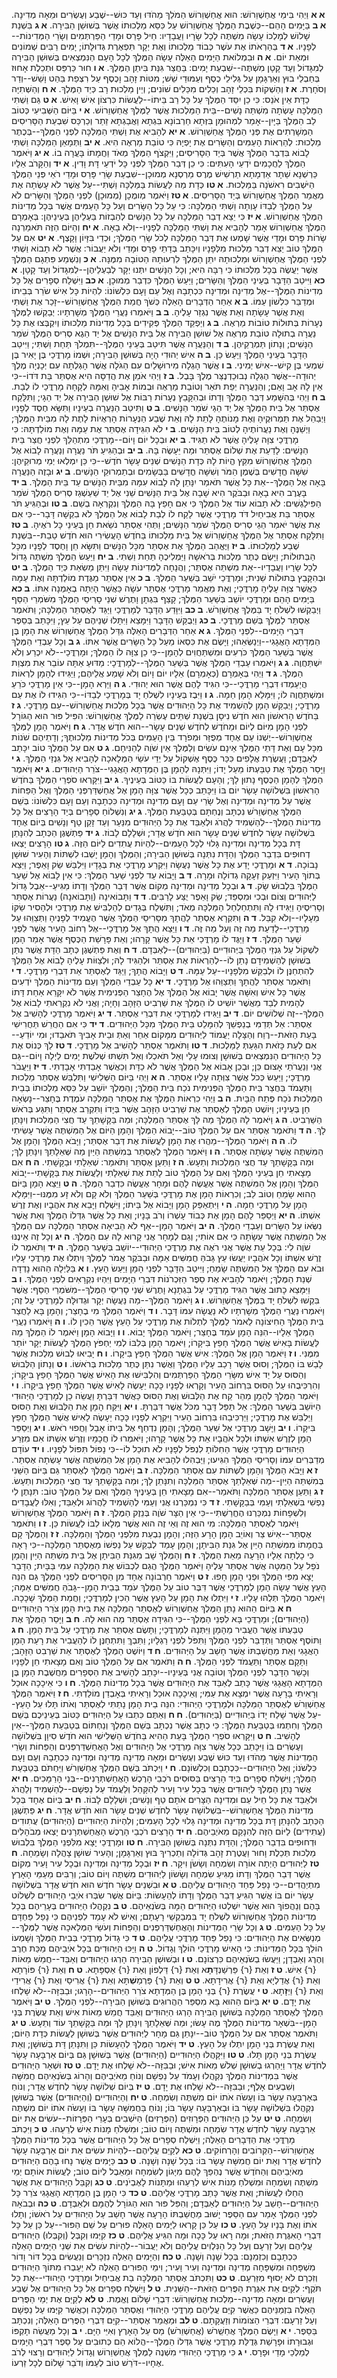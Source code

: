 **א א**  וַיְהִי בִּימֵי אֲחַשְׁוֵרוֹשׁ:  הוּא אֲחַשְׁוֵרוֹשׁ הַמֹּלֵךְ מֵהֹדּוּ וְעַד כּוּשׁ--שֶׁבַע וְעֶשְׂרִים וּמֵאָה מְדִינָה.
**א ב**  בַּיָּמִים הָהֵם--כְּשֶׁבֶת הַמֶּלֶךְ אֲחַשְׁוֵרוֹשׁ עַל כִּסֵּא מַלְכוּתוֹ אֲשֶׁר בְּשׁוּשַׁן הַבִּירָה.
**א ג**  בִּשְׁנַת שָׁלוֹשׁ לְמָלְכוֹ עָשָׂה מִשְׁתֶּה לְכָל שָׂרָיו וַעֲבָדָיו:  חֵיל פָּרַס וּמָדַי הַפַּרְתְּמִים וְשָׂרֵי הַמְּדִינוֹת--לְפָנָיו.
**א ד**  בְּהַרְאֹתוֹ אֶת עֹשֶׁר כְּבוֹד מַלְכוּתוֹ וְאֶת יְקָר תִּפְאֶרֶת גְּדוּלָּתוֹ; יָמִים רַבִּים שְׁמוֹנִים וּמְאַת יוֹם.
**א ה**  וּבִמְלוֹאת הַיָּמִים הָאֵלֶּה עָשָׂה הַמֶּלֶךְ לְכָל הָעָם הַנִּמְצְאִים בְּשׁוּשַׁן הַבִּירָה לְמִגָּדוֹל וְעַד קָטָן מִשְׁתֶּה--שִׁבְעַת יָמִים:  בַּחֲצַר גִּנַּת בִּיתַן הַמֶּלֶךְ.
**א ו**  חוּר כַּרְפַּס וּתְכֵלֶת אָחוּז בְּחַבְלֵי בוּץ וְאַרְגָּמָן עַל גְּלִילֵי כֶסֶף וְעַמּוּדֵי שֵׁשׁ; מִטּוֹת זָהָב וָכֶסֶף עַל רִצְפַת בַּהַט וָשֵׁשׁ--וְדַר וְסֹחָרֶת.
**א ז**  וְהַשְׁקוֹת בִּכְלֵי זָהָב וְכֵלִים מִכֵּלִים שׁוֹנִים; וְיֵין מַלְכוּת רָב כְּיַד הַמֶּלֶךְ.
**א ח**  וְהַשְּׁתִיָּה כַדָּת אֵין אֹנֵס:  כִּי כֵן יִסַּד הַמֶּלֶךְ עַל כָּל רַב בֵּיתוֹ--לַעֲשׂוֹת כִּרְצוֹן אִישׁ וָאִישׁ.
**א ט**  גַּם וַשְׁתִּי הַמַּלְכָּה עָשְׂתָה מִשְׁתֵּה נָשִׁים--בֵּית הַמַּלְכוּת אֲשֶׁר לַמֶּלֶךְ אֲחַשְׁוֵרוֹשׁ.
**א י**  בַּיּוֹם הַשְּׁבִיעִי כְּטוֹב לֵב הַמֶּלֶךְ בַּיָּיִן--אָמַר לִמְהוּמָן בִּזְּתָא חַרְבוֹנָא בִּגְתָא וַאֲבַגְתָא זֵתַר וְכַרְכַּס שִׁבְעַת הַסָּרִיסִים הַמְשָׁרְתִים אֶת פְּנֵי הַמֶּלֶךְ אֲחַשְׁוֵרוֹשׁ.
**א יא**  לְהָבִיא אֶת וַשְׁתִּי הַמַּלְכָּה לִפְנֵי הַמֶּלֶךְ--בְּכֶתֶר מַלְכוּת:  לְהַרְאוֹת הָעַמִּים וְהַשָּׂרִים אֶת יָפְיָהּ כִּי טוֹבַת מַרְאֶה הִיא.
**א יב**  וַתְּמָאֵן הַמַּלְכָּה וַשְׁתִּי לָבוֹא בִּדְבַר הַמֶּלֶךְ אֲשֶׁר בְּיַד הַסָּרִיסִים; וַיִּקְצֹף הַמֶּלֶךְ מְאֹד וַחֲמָתוֹ בָּעֲרָה בוֹ.
**א יג**  וַיֹּאמֶר הַמֶּלֶךְ לַחֲכָמִים יֹדְעֵי הָעִתִּים:  כִּי כֵן דְּבַר הַמֶּלֶךְ לִפְנֵי כָּל יֹדְעֵי דָּת וָדִין.
**א יד**  וְהַקָּרֹב אֵלָיו כַּרְשְׁנָא שֵׁתָר אַדְמָתָא תַרְשִׁישׁ מֶרֶס מַרְסְנָא מְמוּכָן--שִׁבְעַת שָׂרֵי פָּרַס וּמָדַי רֹאֵי פְּנֵי הַמֶּלֶךְ הַיֹּשְׁבִים רִאשֹׁנָה בַּמַּלְכוּת.
**א טו**  כְּדָת מַה לַּעֲשׂוֹת בַּמַּלְכָּה וַשְׁתִּי--עַל אֲשֶׁר לֹא עָשְׂתָה אֶת מַאֲמַר הַמֶּלֶךְ אֲחַשְׁוֵרוֹשׁ בְּיַד הַסָּרִיסִים.
**א טז**  וַיֹּאמֶר מְומֻכָן (מְמוּכָן) לִפְנֵי הַמֶּלֶךְ וְהַשָּׂרִים לֹא עַל הַמֶּלֶךְ לְבַדּוֹ עָוְתָה וַשְׁתִּי הַמַּלְכָּה:  כִּי עַל כָּל הַשָּׂרִים וְעַל כָּל הָעַמִּים אֲשֶׁר בְּכָל מְדִינוֹת הַמֶּלֶךְ אֲחַשְׁוֵרוֹשׁ.
**א יז**  כִּי יֵצֵא דְבַר הַמַּלְכָּה עַל כָּל הַנָּשִׁים לְהַבְזוֹת בַּעְלֵיהֶן בְּעֵינֵיהֶן:  בְּאָמְרָם הַמֶּלֶךְ אֲחַשְׁוֵרוֹשׁ אָמַר לְהָבִיא אֶת וַשְׁתִּי הַמַּלְכָּה לְפָנָיו--וְלֹא בָאָה.
**א יח**  וְהַיּוֹם הַזֶּה תֹּאמַרְנָה שָׂרוֹת פָּרַס וּמָדַי אֲשֶׁר שָׁמְעוּ אֶת דְּבַר הַמַּלְכָּה לְכֹל שָׂרֵי הַמֶּלֶךְ; וּכְדַי בִּזָּיוֹן וָקָצֶף.
**א יט**  אִם עַל הַמֶּלֶךְ טוֹב יֵצֵא דְבַר מַלְכוּת מִלְּפָנָיו וְיִכָּתֵב בְּדָתֵי פָרַס וּמָדַי וְלֹא יַעֲבוֹר:  אֲשֶׁר לֹא תָבוֹא וַשְׁתִּי לִפְנֵי הַמֶּלֶךְ אֲחַשְׁוֵרוֹשׁ וּמַלְכוּתָהּ יִתֵּן הַמֶּלֶךְ לִרְעוּתָהּ הַטּוֹבָה מִמֶּנָּה.
**א כ**  וְנִשְׁמַע פִּתְגָם הַמֶּלֶךְ אֲשֶׁר יַעֲשֶׂה בְּכָל מַלְכוּתוֹ כִּי רַבָּה הִיא; וְכָל הַנָּשִׁים יִתְּנוּ יְקָר לְבַעְלֵיהֶן--לְמִגָּדוֹל וְעַד קָטָן.
**א כא**  וַיִּיטַב הַדָּבָר בְּעֵינֵי הַמֶּלֶךְ וְהַשָּׂרִים; וַיַּעַשׂ הַמֶּלֶךְ כִּדְבַר מְמוּכָן.
**א כב**  וַיִּשְׁלַח סְפָרִים אֶל כָּל מְדִינוֹת הַמֶּלֶךְ--אֶל מְדִינָה וּמְדִינָה כִּכְתָבָהּ וְאֶל עַם וָעָם כִּלְשׁוֹנוֹ:  לִהְיוֹת כָּל אִישׁ שֹׂרֵר בְּבֵיתוֹ וּמְדַבֵּר כִּלְשׁוֹן עַמּוֹ.
**ב א**  אַחַר הַדְּבָרִים הָאֵלֶּה כְּשֹׁךְ חֲמַת הַמֶּלֶךְ אֲחַשְׁוֵרוֹשׁ--זָכַר אֶת וַשְׁתִּי וְאֵת אֲשֶׁר עָשָׂתָה וְאֵת אֲשֶׁר נִגְזַר עָלֶיהָ.
**ב ב**  וַיֹּאמְרוּ נַעֲרֵי הַמֶּלֶךְ מְשָׁרְתָיו:  יְבַקְשׁוּ לַמֶּלֶךְ נְעָרוֹת בְּתוּלוֹת טוֹבוֹת מַרְאֶה.
**ב ג**  וְיַפְקֵד הַמֶּלֶךְ פְּקִידִים בְּכָל מְדִינוֹת מַלְכוּתוֹ וְיִקְבְּצוּ אֶת כָּל נַעֲרָה בְתוּלָה טוֹבַת מַרְאֶה אֶל שׁוּשַׁן הַבִּירָה אֶל בֵּית הַנָּשִׁים אֶל יַד הֵגֶא סְרִיס הַמֶּלֶךְ שֹׁמֵר הַנָּשִׁים; וְנָתוֹן תַּמְרֻקֵיהֶן.
**ב ד**  וְהַנַּעֲרָה אֲשֶׁר תִּיטַב בְּעֵינֵי הַמֶּלֶךְ--תִּמְלֹךְ תַּחַת וַשְׁתִּי; וַיִּיטַב הַדָּבָר בְּעֵינֵי הַמֶּלֶךְ וַיַּעַשׂ כֵּן.
**ב ה**  אִישׁ יְהוּדִי הָיָה בְּשׁוּשַׁן הַבִּירָה; וּשְׁמוֹ מָרְדֳּכַי בֶּן יָאִיר בֶּן שִׁמְעִי בֶּן קִישׁ--אִישׁ יְמִינִי.
**ב ו**  אֲשֶׁר הָגְלָה מִירוּשָׁלַיִם עִם הַגֹּלָה אֲשֶׁר הָגְלְתָה עִם יְכָנְיָה מֶלֶךְ יְהוּדָה--אֲשֶׁר הֶגְלָה נְבוּכַדְנֶצַּר מֶלֶךְ בָּבֶל.
**ב ז**  וַיְהִי אֹמֵן אֶת הֲדַסָּה הִיא אֶסְתֵּר בַּת דֹּדוֹ--כִּי אֵין לָהּ אָב וָאֵם; וְהַנַּעֲרָה יְפַת תֹּאַר וְטוֹבַת מַרְאֶה וּבְמוֹת אָבִיהָ וְאִמָּהּ לְקָחָהּ מָרְדֳּכַי לוֹ לְבַת.
**ב ח**  וַיְהִי בְּהִשָּׁמַע דְּבַר הַמֶּלֶךְ וְדָתוֹ וּבְהִקָּבֵץ נְעָרוֹת רַבּוֹת אֶל שׁוּשַׁן הַבִּירָה אֶל יַד הֵגָי; וַתִּלָּקַח אֶסְתֵּר אֶל בֵּית הַמֶּלֶךְ אֶל יַד הֵגַי שֹׁמֵר הַנָּשִׁים.
**ב ט**  וַתִּיטַב הַנַּעֲרָה בְעֵינָיו וַתִּשָּׂא חֶסֶד לְפָנָיו וַיְבַהֵל אֶת תַּמְרוּקֶיהָ וְאֶת מָנוֹתֶהָ לָתֵת לָהּ וְאֵת שֶׁבַע הַנְּעָרוֹת הָרְאֻיוֹת לָתֶת לָהּ מִבֵּית הַמֶּלֶךְ; וַיְשַׁנֶּהָ וְאֶת נַעֲרוֹתֶיהָ לְטוֹב בֵּית הַנָּשִׁים.
**ב י**  לֹא הִגִּידָה אֶסְתֵּר אֶת עַמָּהּ וְאֶת מוֹלַדְתָּהּ:  כִּי מָרְדֳּכַי צִוָּה עָלֶיהָ אֲשֶׁר לֹא תַגִּיד.
**ב יא**  וּבְכָל יוֹם וָיוֹם--מָרְדֳּכַי מִתְהַלֵּךְ לִפְנֵי חֲצַר בֵּית הַנָּשִׁים:  לָדַעַת אֶת שְׁלוֹם אֶסְתֵּר וּמַה יֵּעָשֶׂה בָּהּ.
**ב יב**  וּבְהַגִּיעַ תֹּר נַעֲרָה וְנַעֲרָה לָבוֹא אֶל הַמֶּלֶךְ אֲחַשְׁוֵרוֹשׁ מִקֵּץ הֱיוֹת לָהּ כְּדָת הַנָּשִׁים שְׁנֵים עָשָׂר חֹדֶשׁ--כִּי כֵּן יִמְלְאוּ יְמֵי מְרוּקֵיהֶן:  שִׁשָּׁה חֳדָשִׁים בְּשֶׁמֶן הַמֹּר וְשִׁשָּׁה חֳדָשִׁים בַּבְּשָׂמִים וּבְתַמְרוּקֵי הַנָּשִׁים.
**ב יג**  וּבָזֶה הַנַּעֲרָה בָּאָה אֶל הַמֶּלֶךְ--אֵת כָּל אֲשֶׁר תֹּאמַר יִנָּתֵן לָהּ לָבוֹא עִמָּהּ מִבֵּית הַנָּשִׁים עַד בֵּית הַמֶּלֶךְ.
**ב יד**  בָּעֶרֶב הִיא בָאָה וּבַבֹּקֶר הִיא שָׁבָה אֶל בֵּית הַנָּשִׁים שֵׁנִי אֶל יַד שַׁעַשְׁגַז סְרִיס הַמֶּלֶךְ שֹׁמֵר הַפִּילַגְשִׁים:  לֹא תָבוֹא עוֹד אֶל הַמֶּלֶךְ כִּי אִם חָפֵץ בָּהּ הַמֶּלֶךְ וְנִקְרְאָה בְשֵׁם.
**ב טו**  וּבְהַגִּיעַ תֹּר אֶסְתֵּר בַּת אֲבִיחַיִל דֹּד מָרְדֳּכַי אֲשֶׁר לָקַח לוֹ לְבַת לָבוֹא אֶל הַמֶּלֶךְ לֹא בִקְשָׁה דָּבָר--כִּי אִם אֶת אֲשֶׁר יֹאמַר הֵגַי סְרִיס הַמֶּלֶךְ שֹׁמֵר הַנָּשִׁים; וַתְּהִי אֶסְתֵּר נֹשֵׂאת חֵן בְּעֵינֵי כָּל רֹאֶיהָ.
**ב טז**  וַתִּלָּקַח אֶסְתֵּר אֶל הַמֶּלֶךְ אֲחַשְׁוֵרוֹשׁ אֶל בֵּית מַלְכוּתוֹ בַּחֹדֶשׁ הָעֲשִׂירִי הוּא חֹדֶשׁ טֵבֵת--בִּשְׁנַת שֶׁבַע לְמַלְכוּתוֹ.
**ב יז**  וַיֶּאֱהַב הַמֶּלֶךְ אֶת אֶסְתֵּר מִכָּל הַנָּשִׁים וַתִּשָּׂא חֵן וָחֶסֶד לְפָנָיו מִכָּל הַבְּתוּלוֹת; וַיָּשֶׂם כֶּתֶר מַלְכוּת בְּרֹאשָׁהּ וַיַּמְלִיכֶהָ תַּחַת וַשְׁתִּי.
**ב יח**  וַיַּעַשׂ הַמֶּלֶךְ מִשְׁתֶּה גָדוֹל לְכָל שָׂרָיו וַעֲבָדָיו--אֵת מִשְׁתֵּה אֶסְתֵּר; וַהֲנָחָה לַמְּדִינוֹת עָשָׂה וַיִּתֵּן מַשְׂאֵת כְּיַד הַמֶּלֶךְ.
**ב יט**  וּבְהִקָּבֵץ בְּתוּלוֹת שֵׁנִית; וּמָרְדֳּכַי יֹשֵׁב בְּשַׁעַר הַמֶּלֶךְ.
**ב כ**  אֵין אֶסְתֵּר מַגֶּדֶת מוֹלַדְתָּהּ וְאֶת עַמָּהּ כַּאֲשֶׁר צִוָּה עָלֶיהָ מָרְדֳּכָי; וְאֶת מַאֲמַר מָרְדֳּכַי אֶסְתֵּר עֹשָׂה כַּאֲשֶׁר הָיְתָה בְאָמְנָה אִתּוֹ.
**ב כא**  בַּיָּמִים הָהֵם וּמָרְדֳּכַי יוֹשֵׁב בְּשַׁעַר הַמֶּלֶךְ; קָצַף בִּגְתָן וָתֶרֶשׁ שְׁנֵי סָרִיסֵי הַמֶּלֶךְ מִשֹּׁמְרֵי הַסַּף וַיְבַקְשׁוּ לִשְׁלֹחַ יָד בַּמֶּלֶךְ אֲחַשְׁוֵרֹשׁ.
**ב כב**  וַיִּוָּדַע הַדָּבָר לְמָרְדֳּכַי וַיַּגֵּד לְאֶסְתֵּר הַמַּלְכָּה; וַתֹּאמֶר אֶסְתֵּר לַמֶּלֶךְ בְּשֵׁם מָרְדֳּכָי.
**ב כג**  וַיְבֻקַּשׁ הַדָּבָר וַיִּמָּצֵא וַיִּתָּלוּ שְׁנֵיהֶם עַל עֵץ; וַיִּכָּתֵב בְּסֵפֶר דִּבְרֵי הַיָּמִים--לִפְנֵי הַמֶּלֶךְ.
**ג א**  אַחַר הַדְּבָרִים הָאֵלֶּה גִּדַּל הַמֶּלֶךְ אֲחַשְׁוֵרוֹשׁ אֶת הָמָן בֶּן הַמְּדָתָא הָאֲגָגִי--וַיְנַשְּׂאֵהוּ; וַיָּשֶׂם אֶת כִּסְאוֹ מֵעַל כָּל הַשָּׂרִים אֲשֶׁר אִתּוֹ.
**ג ב**  וְכָל עַבְדֵי הַמֶּלֶךְ אֲשֶׁר בְּשַׁעַר הַמֶּלֶךְ כֹּרְעִים וּמִשְׁתַּחֲוִים לְהָמָן--כִּי כֵן צִוָּה לוֹ הַמֶּלֶךְ; וּמָרְדֳּכַי--לֹא יִכְרַע וְלֹא יִשְׁתַּחֲוֶה.
**ג ג**  וַיֹּאמְרוּ עַבְדֵי הַמֶּלֶךְ אֲשֶׁר בְּשַׁעַר הַמֶּלֶךְ--לְמָרְדֳּכָי:  מַדּוּעַ אַתָּה עוֹבֵר אֵת מִצְוַת הַמֶּלֶךְ.
**ג ד**  וַיְהִי בְּאָמְרָם (כְּאָמְרָם) אֵלָיו יוֹם וָיוֹם וְלֹא שָׁמַע אֲלֵיהֶם; וַיַּגִּידוּ לְהָמָן לִרְאוֹת הֲיַעַמְדוּ דִּבְרֵי מָרְדֳּכַי--כִּי הִגִּיד לָהֶם אֲשֶׁר הוּא יְהוּדִי.
**ג ה**  וַיַּרְא הָמָן--כִּי אֵין מָרְדֳּכַי כֹּרֵעַ וּמִשְׁתַּחֲוֶה לוֹ; וַיִּמָּלֵא הָמָן חֵמָה.
**ג ו**  וַיִּבֶז בְּעֵינָיו לִשְׁלֹחַ יָד בְּמָרְדֳּכַי לְבַדּוֹ--כִּי הִגִּידוּ לוֹ אֶת עַם מָרְדֳּכָי; וַיְבַקֵּשׁ הָמָן לְהַשְׁמִיד אֶת כָּל הַיְּהוּדִים אֲשֶׁר בְּכָל מַלְכוּת אֲחַשְׁוֵרוֹשׁ--עַם מָרְדֳּכָי.
**ג ז**  בַּחֹדֶשׁ הָרִאשׁוֹן הוּא חֹדֶשׁ נִיסָן בִּשְׁנַת שְׁתֵּים עֶשְׂרֵה לַמֶּלֶךְ אֲחַשְׁוֵרוֹשׁ:  הִפִּיל פּוּר הוּא הַגּוֹרָל לִפְנֵי הָמָן מִיּוֹם לְיוֹם וּמֵחֹדֶשׁ לְחֹדֶשׁ שְׁנֵים עָשָׂר--הוּא חֹדֶשׁ אֲדָר.
**ג ח**  וַיֹּאמֶר הָמָן לַמֶּלֶךְ אֲחַשְׁוֵרוֹשׁ--יֶשְׁנוֹ עַם אֶחָד מְפֻזָּר וּמְפֹרָד בֵּין הָעַמִּים בְּכֹל מְדִינוֹת מַלְכוּתֶךָ; וְדָתֵיהֶם שֹׁנוֹת מִכָּל עָם וְאֶת דָּתֵי הַמֶּלֶךְ אֵינָם עֹשִׂים וְלַמֶּלֶךְ אֵין שֹׁוֶה לְהַנִּיחָם.
**ג ט**  אִם עַל הַמֶּלֶךְ טוֹב יִכָּתֵב לְאַבְּדָם; וַעֲשֶׂרֶת אֲלָפִים כִּכַּר כֶּסֶף אֶשְׁקוֹל עַל יְדֵי עֹשֵׂי הַמְּלָאכָה לְהָבִיא אֶל גִּנְזֵי הַמֶּלֶךְ.
**ג י**  וַיָּסַר הַמֶּלֶךְ אֶת טַבַּעְתּוֹ מֵעַל יָדוֹ; וַיִּתְּנָהּ לְהָמָן בֶּן הַמְּדָתָא הָאֲגָגִי--צֹרֵר הַיְּהוּדִים.
**ג יא**  וַיֹּאמֶר הַמֶּלֶךְ לְהָמָן הַכֶּסֶף נָתוּן לָךְ; וְהָעָם לַעֲשׂוֹת בּוֹ כַּטּוֹב בְּעֵינֶיךָ.
**ג יב**  וַיִּקָּרְאוּ סֹפְרֵי הַמֶּלֶךְ בַּחֹדֶשׁ הָרִאשׁוֹן בִּשְׁלוֹשָׁה עָשָׂר יוֹם בּוֹ וַיִּכָּתֵב כְּכָל אֲשֶׁר צִוָּה הָמָן אֶל אֲחַשְׁדַּרְפְּנֵי הַמֶּלֶךְ וְאֶל הַפַּחוֹת אֲשֶׁר עַל מְדִינָה וּמְדִינָה וְאֶל שָׂרֵי עַם וָעָם מְדִינָה וּמְדִינָה כִּכְתָבָהּ וְעַם וָעָם כִּלְשׁוֹנוֹ:  בְּשֵׁם הַמֶּלֶךְ אֲחַשְׁוֵרֹשׁ נִכְתָּב וְנֶחְתָּם בְּטַבַּעַת הַמֶּלֶךְ.
**ג יג**  וְנִשְׁלוֹחַ סְפָרִים בְּיַד הָרָצִים אֶל כָּל מְדִינוֹת הַמֶּלֶךְ--לְהַשְׁמִיד לַהֲרֹג וּלְאַבֵּד אֶת כָּל הַיְּהוּדִים מִנַּעַר וְעַד זָקֵן טַף וְנָשִׁים בְּיוֹם אֶחָד בִּשְׁלוֹשָׁה עָשָׂר לְחֹדֶשׁ שְׁנֵים עָשָׂר הוּא חֹדֶשׁ אֲדָר; וּשְׁלָלָם לָבוֹז.
**ג יד**  פַּתְשֶׁגֶן הַכְּתָב לְהִנָּתֵן דָּת בְּכָל מְדִינָה וּמְדִינָה גָּלוּי לְכָל הָעַמִּים--לִהְיוֹת עֲתִדִים לַיּוֹם הַזֶּה.
**ג טו**  הָרָצִים יָצְאוּ דְחוּפִים בִּדְבַר הַמֶּלֶךְ וְהַדָּת נִתְּנָה בְּשׁוּשַׁן הַבִּירָה; וְהַמֶּלֶךְ וְהָמָן יָשְׁבוּ לִשְׁתּוֹת וְהָעִיר שׁוּשָׁן נָבוֹכָה.
**ד א**  וּמָרְדֳּכַי יָדַע אֶת כָּל אֲשֶׁר נַעֲשָׂה וַיִּקְרַע מָרְדֳּכַי אֶת בְּגָדָיו וַיִּלְבַּשׁ שַׂק וָאֵפֶר; וַיֵּצֵא בְּתוֹךְ הָעִיר וַיִּזְעַק זְעָקָה גְדוֹלָה וּמָרָה.
**ד ב**  וַיָּבוֹא עַד לִפְנֵי שַׁעַר הַמֶּלֶךְ:  כִּי אֵין לָבוֹא אֶל שַׁעַר הַמֶּלֶךְ בִּלְבוּשׁ שָׂק.
**ד ג**  וּבְכָל מְדִינָה וּמְדִינָה מְקוֹם אֲשֶׁר דְּבַר הַמֶּלֶךְ וְדָתוֹ מַגִּיעַ--אֵבֶל גָּדוֹל לַיְּהוּדִים וְצוֹם וּבְכִי וּמִסְפֵּד; שַׂק וָאֵפֶר יֻצַּע לָרַבִּים.
**ד ד**  וַתָּבוֹאינָה (וַתָּבוֹאנָה) נַעֲרוֹת אֶסְתֵּר וְסָרִיסֶיהָ וַיַּגִּידוּ לָהּ וַתִּתְחַלְחַל הַמַּלְכָּה מְאֹד; וַתִּשְׁלַח בְּגָדִים לְהַלְבִּישׁ אֶת מָרְדֳּכַי וּלְהָסִיר שַׂקּוֹ מֵעָלָיו--וְלֹא קִבֵּל.
**ד ה**  וַתִּקְרָא אֶסְתֵּר לַהֲתָךְ מִסָּרִיסֵי הַמֶּלֶךְ אֲשֶׁר הֶעֱמִיד לְפָנֶיהָ וַתְּצַוֵּהוּ עַל מָרְדֳּכָי--לָדַעַת מַה זֶּה וְעַל מַה זֶּה.
**ד ו**  וַיֵּצֵא הֲתָךְ אֶל מָרְדֳּכָי--אֶל רְחוֹב הָעִיר אֲשֶׁר לִפְנֵי שַׁעַר הַמֶּלֶךְ.
**ד ז**  וַיַּגֶּד לוֹ מָרְדֳּכַי אֵת כָּל אֲשֶׁר קָרָהוּ; וְאֵת פָּרָשַׁת הַכֶּסֶף אֲשֶׁר אָמַר הָמָן לִשְׁקוֹל עַל גִּנְזֵי הַמֶּלֶךְ בַּיְּהוּדִיים (בַּיְּהוּדִים)--לְאַבְּדָם.
**ד ח**  וְאֶת פַּתְשֶׁגֶן כְּתָב הַדָּת אֲשֶׁר נִתַּן בְּשׁוּשָׁן לְהַשְׁמִידָם נָתַן לוֹ--לְהַרְאוֹת אֶת אֶסְתֵּר וּלְהַגִּיד לָהּ; וּלְצַוּוֹת עָלֶיהָ לָבוֹא אֶל הַמֶּלֶךְ לְהִתְחַנֶּן לוֹ וּלְבַקֵּשׁ מִלְּפָנָיו--עַל עַמָּהּ.
**ד ט**  וַיָּבוֹא הֲתָךְ; וַיַּגֵּד לְאֶסְתֵּר אֵת דִּבְרֵי מָרְדֳּכָי.
**ד י**  וַתֹּאמֶר אֶסְתֵּר לַהֲתָךְ וַתְּצַוֵּהוּ אֶל מָרְדֳּכָי.
**ד יא**  כָּל עַבְדֵי הַמֶּלֶךְ וְעַם מְדִינוֹת הַמֶּלֶךְ יֹדְעִים אֲשֶׁר כָּל אִישׁ וְאִשָּׁה אֲשֶׁר יָבוֹא אֶל הַמֶּלֶךְ אֶל הֶחָצֵר הַפְּנִימִית אֲשֶׁר לֹא יִקָּרֵא אַחַת דָּתוֹ לְהָמִית לְבַד מֵאֲשֶׁר יוֹשִׁיט לוֹ הַמֶּלֶךְ אֶת שַׁרְבִיט הַזָּהָב וְחָיָה; וַאֲנִי לֹא נִקְרֵאתִי לָבוֹא אֶל הַמֶּלֶךְ--זֶה שְׁלוֹשִׁים יוֹם.
**ד יב**  וַיַּגִּידוּ לְמָרְדֳּכָי אֵת דִּבְרֵי אֶסְתֵּר.
**ד יג**  וַיֹּאמֶר מָרְדֳּכַי לְהָשִׁיב אֶל אֶסְתֵּר:  אַל תְּדַמִּי בְנַפְשֵׁךְ לְהִמָּלֵט בֵּית הַמֶּלֶךְ מִכָּל הַיְּהוּדִים.
**ד יד**  כִּי אִם הַחֲרֵשׁ תַּחֲרִישִׁי בָּעֵת הַזֹּאת--רֶוַח וְהַצָּלָה יַעֲמוֹד לַיְּהוּדִים מִמָּקוֹם אַחֵר וְאַתְּ וּבֵית אָבִיךְ תֹּאבֵדוּ; וּמִי יוֹדֵעַ--אִם לְעֵת כָּזֹאת הִגַּעַתְּ לַמַּלְכוּת.
**ד טו**  וַתֹּאמֶר אֶסְתֵּר לְהָשִׁיב אֶל מָרְדֳּכָי.
**ד טז**  לֵךְ כְּנוֹס אֶת כָּל הַיְּהוּדִים הַנִּמְצְאִים בְּשׁוּשָׁן וְצוּמוּ עָלַי וְאַל תֹּאכְלוּ וְאַל תִּשְׁתּוּ שְׁלֹשֶׁת יָמִים לַיְלָה וָיוֹם--גַּם אֲנִי וְנַעֲרֹתַי אָצוּם כֵּן; וּבְכֵן אָבוֹא אֶל הַמֶּלֶךְ אֲשֶׁר לֹא כַדָּת וְכַאֲשֶׁר אָבַדְתִּי אָבָדְתִּי.
**ד יז**  וַיַּעֲבֹר מָרְדֳּכָי; וַיַּעַשׂ כְּכֹל אֲשֶׁר צִוְּתָה עָלָיו אֶסְתֵּר.
**ה א**  וַיְהִי בַּיּוֹם הַשְּׁלִישִׁי וַתִּלְבַּשׁ אֶסְתֵּר מַלְכוּת וַתַּעֲמֹד בַּחֲצַר בֵּית הַמֶּלֶךְ הַפְּנִימִית נֹכַח בֵּית הַמֶּלֶךְ; וְהַמֶּלֶךְ יוֹשֵׁב עַל כִּסֵּא מַלְכוּתוֹ בְּבֵית הַמַּלְכוּת נֹכַח פֶּתַח הַבָּיִת.
**ה ב**  וַיְהִי כִרְאוֹת הַמֶּלֶךְ אֶת אֶסְתֵּר הַמַּלְכָּה עֹמֶדֶת בֶּחָצֵר--נָשְׂאָה חֵן בְּעֵינָיו; וַיּוֹשֶׁט הַמֶּלֶךְ לְאֶסְתֵּר אֶת שַׁרְבִיט הַזָּהָב אֲשֶׁר בְּיָדוֹ וַתִּקְרַב אֶסְתֵּר וַתִּגַּע בְּרֹאשׁ הַשַּׁרְבִיט.
**ה ג**  וַיֹּאמֶר לָהּ הַמֶּלֶךְ מַה לָּךְ אֶסְתֵּר הַמַּלְכָּה; וּמַה בַּקָּשָׁתֵךְ עַד חֲצִי הַמַּלְכוּת וְיִנָּתֵן לָךְ.
**ה ד**  וַתֹּאמֶר אֶסְתֵּר אִם עַל הַמֶּלֶךְ טוֹב--יָבוֹא הַמֶּלֶךְ וְהָמָן הַיּוֹם אֶל הַמִּשְׁתֶּה אֲשֶׁר עָשִׂיתִי לוֹ.
**ה ה**  וַיֹּאמֶר הַמֶּלֶךְ--מַהֲרוּ אֶת הָמָן לַעֲשׂוֹת אֶת דְּבַר אֶסְתֵּר; וַיָּבֹא הַמֶּלֶךְ וְהָמָן אֶל הַמִּשְׁתֶּה אֲשֶׁר עָשְׂתָה אֶסְתֵּר.
**ה ו**  וַיֹּאמֶר הַמֶּלֶךְ לְאֶסְתֵּר בְּמִשְׁתֵּה הַיַּיִן מַה שְּׁאֵלָתֵךְ וְיִנָּתֵן לָךְ; וּמַה בַּקָּשָׁתֵךְ עַד חֲצִי הַמַּלְכוּת וְתֵעָשׂ.
**ה ז**  וַתַּעַן אֶסְתֵּר וַתֹּאמַר:  שְׁאֵלָתִי וּבַקָּשָׁתִי.
**ה ח**  אִם מָצָאתִי חֵן בְּעֵינֵי הַמֶּלֶךְ וְאִם עַל הַמֶּלֶךְ טוֹב לָתֵת אֶת שְׁאֵלָתִי וְלַעֲשׂוֹת אֶת בַּקָּשָׁתִי--יָבוֹא הַמֶּלֶךְ וְהָמָן אֶל הַמִּשְׁתֶּה אֲשֶׁר אֶעֱשֶׂה לָהֶם וּמָחָר אֶעֱשֶׂה כִּדְבַר הַמֶּלֶךְ.
**ה ט**  וַיֵּצֵא הָמָן בַּיּוֹם הַהוּא שָׂמֵחַ וְטוֹב לֵב; וְכִרְאוֹת הָמָן אֶת מָרְדֳּכַי בְּשַׁעַר הַמֶּלֶךְ וְלֹא קָם וְלֹא זָע מִמֶּנּוּ--וַיִּמָּלֵא הָמָן עַל מָרְדֳּכַי חֵמָה.
**ה י**  וַיִּתְאַפַּק הָמָן וַיָּבוֹא אֶל בֵּיתוֹ; וַיִּשְׁלַח וַיָּבֵא אֶת אֹהֲבָיו וְאֶת זֶרֶשׁ אִשְׁתּוֹ.
**ה יא**  וַיְסַפֵּר לָהֶם הָמָן אֶת כְּבוֹד עָשְׁרוֹ וְרֹב בָּנָיו; וְאֵת כָּל אֲשֶׁר גִּדְּלוֹ הַמֶּלֶךְ וְאֵת אֲשֶׁר נִשְּׂאוֹ עַל הַשָּׂרִים וְעַבְדֵי הַמֶּלֶךְ.
**ה יב**  וַיֹּאמֶר הָמָן--אַף לֹא הֵבִיאָה אֶסְתֵּר הַמַּלְכָּה עִם הַמֶּלֶךְ אֶל הַמִּשְׁתֶּה אֲשֶׁר עָשָׂתָה כִּי אִם אוֹתִי; וְגַם לְמָחָר אֲנִי קָרוּא לָהּ עִם הַמֶּלֶךְ.
**ה יג**  וְכָל זֶה אֵינֶנּוּ שֹׁוֶה לִי:  בְּכָל עֵת אֲשֶׁר אֲנִי רֹאֶה אֶת מָרְדֳּכַי הַיְּהוּדִי--יוֹשֵׁב בְּשַׁעַר הַמֶּלֶךְ.
**ה יד**  וַתֹּאמֶר לוֹ זֶרֶשׁ אִשְׁתּוֹ וְכָל אֹהֲבָיו יַעֲשׂוּ עֵץ גָּבֹהַּ חֲמִשִּׁים אַמָּה וּבַבֹּקֶר אֱמֹר לַמֶּלֶךְ וְיִתְלוּ אֶת מָרְדֳּכַי עָלָיו וּבֹא עִם הַמֶּלֶךְ אֶל הַמִּשְׁתֶּה שָׂמֵחַ; וַיִּיטַב הַדָּבָר לִפְנֵי הָמָן וַיַּעַשׂ הָעֵץ.
**ו א**  בַּלַּיְלָה הַהוּא נָדְדָה שְׁנַת הַמֶּלֶךְ; וַיֹּאמֶר לְהָבִיא אֶת סֵפֶר הַזִּכְרֹנוֹת דִּבְרֵי הַיָּמִים וַיִּהְיוּ נִקְרָאִים לִפְנֵי הַמֶּלֶךְ.
**ו ב**  וַיִּמָּצֵא כָתוּב אֲשֶׁר הִגִּיד מָרְדֳּכַי עַל בִּגְתָנָא וָתֶרֶשׁ שְׁנֵי סָרִיסֵי הַמֶּלֶךְ--מִשֹּׁמְרֵי הַסַּף:  אֲשֶׁר בִּקְשׁוּ לִשְׁלֹחַ יָד בַּמֶּלֶךְ אֲחַשְׁוֵרוֹשׁ.
**ו ג**  וַיֹּאמֶר הַמֶּלֶךְ--מַה נַּעֲשָׂה יְקָר וּגְדוּלָּה לְמָרְדֳּכַי עַל זֶה; וַיֹּאמְרוּ נַעֲרֵי הַמֶּלֶךְ מְשָׁרְתָיו לֹא נַעֲשָׂה עִמּוֹ דָּבָר.
**ו ד**  וַיֹּאמֶר הַמֶּלֶךְ מִי בֶחָצֵר; וְהָמָן בָּא לַחֲצַר בֵּית הַמֶּלֶךְ הַחִיצוֹנָה לֵאמֹר לַמֶּלֶךְ לִתְלוֹת אֶת מָרְדֳּכַי עַל הָעֵץ אֲשֶׁר הֵכִין לוֹ.
**ו ה**  וַיֹּאמְרוּ נַעֲרֵי הַמֶּלֶךְ אֵלָיו--הִנֵּה הָמָן עֹמֵד בֶּחָצֵר; וַיֹּאמֶר הַמֶּלֶךְ יָבוֹא.
**ו ו**  וַיָּבוֹא הָמָן וַיֹּאמֶר לוֹ הַמֶּלֶךְ מַה לַּעֲשׂוֹת בָּאִישׁ אֲשֶׁר הַמֶּלֶךְ חָפֵץ בִּיקָרוֹ; וַיֹּאמֶר הָמָן בְּלִבּוֹ לְמִי יַחְפֹּץ הַמֶּלֶךְ לַעֲשׂוֹת יְקָר יוֹתֵר מִמֶּנִּי.
**ו ז**  וַיֹּאמֶר הָמָן אֶל הַמֶּלֶךְ:  אִישׁ אֲשֶׁר הַמֶּלֶךְ חָפֵץ בִּיקָרוֹ.
**ו ח**  יָבִיאוּ לְבוּשׁ מַלְכוּת אֲשֶׁר לָבַשׁ בּוֹ הַמֶּלֶךְ; וְסוּס אֲשֶׁר רָכַב עָלָיו הַמֶּלֶךְ וַאֲשֶׁר נִתַּן כֶּתֶר מַלְכוּת בְּרֹאשׁוֹ.
**ו ט**  וְנָתוֹן הַלְּבוּשׁ וְהַסּוּס עַל יַד אִישׁ מִשָּׂרֵי הַמֶּלֶךְ הַפַּרְתְּמִים וְהִלְבִּישׁוּ אֶת הָאִישׁ אֲשֶׁר הַמֶּלֶךְ חָפֵץ בִּיקָרוֹ; וְהִרְכִּיבֻהוּ עַל הַסּוּס בִּרְחוֹב הָעִיר וְקָרְאוּ לְפָנָיו כָּכָה יֵעָשֶׂה לָאִישׁ אֲשֶׁר הַמֶּלֶךְ חָפֵץ בִּיקָרוֹ.
**ו י**  וַיֹּאמֶר הַמֶּלֶךְ לְהָמָן מַהֵר קַח אֶת הַלְּבוּשׁ וְאֶת הַסּוּס כַּאֲשֶׁר דִּבַּרְתָּ וַעֲשֵׂה כֵן לְמָרְדֳּכַי הַיְּהוּדִי הַיּוֹשֵׁב בְּשַׁעַר הַמֶּלֶךְ:  אַל תַּפֵּל דָּבָר מִכֹּל אֲשֶׁר דִּבַּרְתָּ.
**ו יא**  וַיִּקַּח הָמָן אֶת הַלְּבוּשׁ וְאֶת הַסּוּס וַיַּלְבֵּשׁ אֶת מָרְדֳּכָי; וַיַּרְכִּיבֵהוּ בִּרְחוֹב הָעִיר וַיִּקְרָא לְפָנָיו כָּכָה יֵעָשֶׂה לָאִישׁ אֲשֶׁר הַמֶּלֶךְ חָפֵץ בִּיקָרוֹ.
**ו יב**  וַיָּשָׁב מָרְדֳּכַי אֶל שַׁעַר הַמֶּלֶךְ; וְהָמָן נִדְחַף אֶל בֵּיתוֹ אָבֵל וַחֲפוּי רֹאשׁ.
**ו יג**  וַיְסַפֵּר הָמָן לְזֶרֶשׁ אִשְׁתּוֹ וּלְכָל אֹהֲבָיו אֵת כָּל אֲשֶׁר קָרָהוּ; וַיֹּאמְרוּ לוֹ חֲכָמָיו וְזֶרֶשׁ אִשְׁתּוֹ אִם מִזֶּרַע הַיְּהוּדִים מָרְדֳּכַי אֲשֶׁר הַחִלּוֹתָ לִנְפֹּל לְפָנָיו לֹא תוּכַל לוֹ--כִּי נָפוֹל תִּפּוֹל לְפָנָיו.
**ו יד**  עוֹדָם מְדַבְּרִים עִמּוֹ וְסָרִיסֵי הַמֶּלֶךְ הִגִּיעוּ; וַיַּבְהִלוּ לְהָבִיא אֶת הָמָן אֶל הַמִּשְׁתֶּה אֲשֶׁר עָשְׂתָה אֶסְתֵּר.
**ז א**  וַיָּבֹא הַמֶּלֶךְ וְהָמָן לִשְׁתּוֹת עִם אֶסְתֵּר הַמַּלְכָּה.
**ז ב**  וַיֹּאמֶר הַמֶּלֶךְ לְאֶסְתֵּר גַּם בַּיּוֹם הַשֵּׁנִי בְּמִשְׁתֵּה הַיַּיִן--מַה שְּׁאֵלָתֵךְ אֶסְתֵּר הַמַּלְכָּה וְתִנָּתֵן לָךְ; וּמַה בַּקָּשָׁתֵךְ עַד חֲצִי הַמַּלְכוּת וְתֵעָשׂ.
**ז ג**  וַתַּעַן אֶסְתֵּר הַמַּלְכָּה וַתֹּאמַר--אִם מָצָאתִי חֵן בְּעֵינֶיךָ הַמֶּלֶךְ וְאִם עַל הַמֶּלֶךְ טוֹב:  תִּנָּתֶן לִי נַפְשִׁי בִּשְׁאֵלָתִי וְעַמִּי בְּבַקָּשָׁתִי.
**ז ד**  כִּי נִמְכַּרְנוּ אֲנִי וְעַמִּי לְהַשְׁמִיד לַהֲרוֹג וּלְאַבֵּד; וְאִלּוּ לַעֲבָדִים וְלִשְׁפָחוֹת נִמְכַּרְנוּ הֶחֱרַשְׁתִּי--כִּי אֵין הַצָּר שֹׁוֶה בְּנֵזֶק הַמֶּלֶךְ.
**ז ה**  וַיֹּאמֶר הַמֶּלֶךְ אֲחַשְׁוֵרוֹשׁ וַיֹּאמֶר לְאֶסְתֵּר הַמַּלְכָּה:  מִי הוּא זֶה וְאֵי זֶה הוּא אֲשֶׁר מְלָאוֹ לִבּוֹ לַעֲשׂוֹת כֵּן.
**ז ו**  וַתֹּאמֶר אֶסְתֵּר--אִישׁ צַר וְאוֹיֵב הָמָן הָרָע הַזֶּה; וְהָמָן נִבְעַת מִלִּפְנֵי הַמֶּלֶךְ וְהַמַּלְכָּה.
**ז ז**  וְהַמֶּלֶךְ קָם בַּחֲמָתוֹ מִמִּשְׁתֵּה הַיַּיִן אֶל גִּנַּת הַבִּיתָן; וְהָמָן עָמַד לְבַקֵּשׁ עַל נַפְשׁוֹ מֵאֶסְתֵּר הַמַּלְכָּה--כִּי רָאָה כִּי כָלְתָה אֵלָיו הָרָעָה מֵאֵת הַמֶּלֶךְ.
**ז ח**  וְהַמֶּלֶךְ שָׁב מִגִּנַּת הַבִּיתָן אֶל בֵּית מִשְׁתֵּה הַיַּיִן וְהָמָן נֹפֵל עַל הַמִּטָּה אֲשֶׁר אֶסְתֵּר עָלֶיהָ וַיֹּאמֶר הַמֶּלֶךְ הֲגַם לִכְבּוֹשׁ אֶת הַמַּלְכָּה עִמִּי בַּבָּיִת; הַדָּבָר יָצָא מִפִּי הַמֶּלֶךְ וּפְנֵי הָמָן חָפוּ.
**ז ט**  וַיֹּאמֶר חַרְבוֹנָה אֶחָד מִן הַסָּרִיסִים לִפְנֵי הַמֶּלֶךְ גַּם הִנֵּה הָעֵץ אֲשֶׁר עָשָׂה הָמָן לְמָרְדֳּכַי אֲשֶׁר דִּבֶּר טוֹב עַל הַמֶּלֶךְ עֹמֵד בְּבֵית הָמָן--גָּבֹהַּ חֲמִשִּׁים אַמָּה; וַיֹּאמֶר הַמֶּלֶךְ תְּלֻהוּ עָלָיו.
**ז י**  וַיִּתְלוּ אֶת הָמָן עַל הָעֵץ אֲשֶׁר הֵכִין לְמָרְדֳּכָי; וַחֲמַת הַמֶּלֶךְ שָׁכָכָה.
**ח א**  בַּיּוֹם הַהוּא נָתַן הַמֶּלֶךְ אֲחַשְׁוֵרוֹשׁ לְאֶסְתֵּר הַמַּלְכָּה אֶת בֵּית הָמָן צֹרֵר הַיְּהוּדִיים (הַיְּהוּדִים); וּמָרְדֳּכַי בָּא לִפְנֵי הַמֶּלֶךְ--כִּי הִגִּידָה אֶסְתֵּר מַה הוּא לָהּ.
**ח ב**  וַיָּסַר הַמֶּלֶךְ אֶת טַבַּעְתּוֹ אֲשֶׁר הֶעֱבִיר מֵהָמָן וַיִּתְּנָהּ לְמָרְדֳּכָי; וַתָּשֶׂם אֶסְתֵּר אֶת מָרְדֳּכַי עַל בֵּית הָמָן.
**ח ג**  וַתּוֹסֶף אֶסְתֵּר וַתְּדַבֵּר לִפְנֵי הַמֶּלֶךְ וַתִּפֹּל לִפְנֵי רַגְלָיו; וַתֵּבְךְּ וַתִּתְחַנֶּן לוֹ לְהַעֲבִיר אֶת רָעַת הָמָן הָאֲגָגִי וְאֵת מַחֲשַׁבְתּוֹ אֲשֶׁר חָשַׁב עַל הַיְּהוּדִים.
**ח ד**  וַיּוֹשֶׁט הַמֶּלֶךְ לְאֶסְתֵּר אֵת שַׁרְבִט הַזָּהָב; וַתָּקָם אֶסְתֵּר וַתַּעֲמֹד לִפְנֵי הַמֶּלֶךְ.
**ח ה**  וַתֹּאמֶר אִם עַל הַמֶּלֶךְ טוֹב וְאִם מָצָאתִי חֵן לְפָנָיו וְכָשֵׁר הַדָּבָר לִפְנֵי הַמֶּלֶךְ וְטוֹבָה אֲנִי בְּעֵינָיו--יִכָּתֵב לְהָשִׁיב אֶת הַסְּפָרִים מַחֲשֶׁבֶת הָמָן בֶּן הַמְּדָתָא הָאֲגָגִי אֲשֶׁר כָּתַב לְאַבֵּד אֶת הַיְּהוּדִים אֲשֶׁר בְּכָל מְדִינוֹת הַמֶּלֶךְ.
**ח ו**  כִּי אֵיכָכָה אוּכַל וְרָאִיתִי בָּרָעָה אֲשֶׁר יִמְצָא אֶת עַמִּי; וְאֵיכָכָה אוּכַל וְרָאִיתִי בְּאָבְדַן מוֹלַדְתִּי.
**ח ז**  וַיֹּאמֶר הַמֶּלֶךְ אֲחַשְׁוֵרֹשׁ לְאֶסְתֵּר הַמַּלְכָּה וּלְמָרְדֳּכַי הַיְּהוּדִי:  הִנֵּה בֵית הָמָן נָתַתִּי לְאֶסְתֵּר וְאֹתוֹ תָּלוּ עַל הָעֵץ--עַל אֲשֶׁר שָׁלַח יָדוֹ בַּיְּהוּדִיים (בַּיְּהוּדִים).
**ח ח**  וְאַתֶּם כִּתְבוּ עַל הַיְּהוּדִים כַּטּוֹב בְּעֵינֵיכֶם בְּשֵׁם הַמֶּלֶךְ וְחִתְמוּ בְּטַבַּעַת הַמֶּלֶךְ:  כִּי כְתָב אֲשֶׁר נִכְתָּב בְּשֵׁם הַמֶּלֶךְ וְנַחְתּוֹם בְּטַבַּעַת הַמֶּלֶךְ--אֵין לְהָשִׁיב.
**ח ט**  וַיִּקָּרְאוּ סֹפְרֵי הַמֶּלֶךְ בָּעֵת הַהִיא בַּחֹדֶשׁ הַשְּׁלִישִׁי הוּא חֹדֶשׁ סִיוָן בִּשְׁלוֹשָׁה וְעֶשְׂרִים בּוֹ וַיִּכָּתֵב כְּכָל אֲשֶׁר צִוָּה מָרְדֳּכַי אֶל הַיְּהוּדִים וְאֶל הָאֲחַשְׁדַּרְפְּנִים וְהַפַּחוֹת וְשָׂרֵי הַמְּדִינוֹת אֲשֶׁר מֵהֹדּוּ וְעַד כּוּשׁ שֶׁבַע וְעֶשְׂרִים וּמֵאָה מְדִינָה מְדִינָה וּמְדִינָה כִּכְתָבָהּ וְעַם וָעָם כִּלְשֹׁנוֹ; וְאֶל הַיְּהוּדִים--כִּכְתָבָם וְכִלְשׁוֹנָם.
**ח י**  וַיִּכְתֹּב בְּשֵׁם הַמֶּלֶךְ אֲחַשְׁוֵרֹשׁ וַיַּחְתֹּם בְּטַבַּעַת הַמֶּלֶךְ; וַיִּשְׁלַח סְפָרִים בְּיַד הָרָצִים בַּסּוּסִים רֹכְבֵי הָרֶכֶשׁ הָאֲחַשְׁתְּרָנִים--בְּנֵי הָרַמָּכִים.
**ח יא**  אֲשֶׁר נָתַן הַמֶּלֶךְ לַיְּהוּדִים אֲשֶׁר בְּכָל עִיר וָעִיר לְהִקָּהֵל וְלַעֲמֹד עַל נַפְשָׁם--לְהַשְׁמִיד וְלַהֲרֹג וּלְאַבֵּד אֶת כָּל חֵיל עַם וּמְדִינָה הַצָּרִים אֹתָם טַף וְנָשִׁים; וּשְׁלָלָם לָבוֹז.
**ח יב**  בְּיוֹם אֶחָד בְּכָל מְדִינוֹת הַמֶּלֶךְ אֲחַשְׁוֵרוֹשׁ--בִּשְׁלוֹשָׁה עָשָׂר לְחֹדֶשׁ שְׁנֵים עָשָׂר הוּא חֹדֶשׁ אֲדָר.
**ח יג**  פַּתְשֶׁגֶן הַכְּתָב לְהִנָּתֵן דָּת בְּכָל מְדִינָה וּמְדִינָה גָּלוּי לְכָל הָעַמִּים; וְלִהְיוֹת הַיְּהוּדִיים (הַיְּהוּדִים) עֲתִודִים (עֲתִידִים) לַיּוֹם הַזֶּה לְהִנָּקֵם מֵאֹיְבֵיהֶם.
**ח יד**  הָרָצִים רֹכְבֵי הָרֶכֶשׁ הָאֲחַשְׁתְּרָנִים יָצְאוּ מְבֹהָלִים וּדְחוּפִים בִּדְבַר הַמֶּלֶךְ; וְהַדָּת נִתְּנָה בְּשׁוּשַׁן הַבִּירָה.
**ח טו**  וּמָרְדֳּכַי יָצָא מִלִּפְנֵי הַמֶּלֶךְ בִּלְבוּשׁ מַלְכוּת תְּכֵלֶת וָחוּר וַעֲטֶרֶת זָהָב גְּדוֹלָה וְתַכְרִיךְ בּוּץ וְאַרְגָּמָן; וְהָעִיר שׁוּשָׁן צָהֲלָה וְשָׂמֵחָה.
**ח טז**  לַיְּהוּדִים הָיְתָה אוֹרָה וְשִׂמְחָה וְשָׂשֹׂן וִיקָר.
**ח יז**  וּבְכָל מְדִינָה וּמְדִינָה וּבְכָל עִיר וָעִיר מְקוֹם אֲשֶׁר דְּבַר הַמֶּלֶךְ וְדָתוֹ מַגִּיעַ שִׂמְחָה וְשָׂשׂוֹן לַיְּהוּדִים מִשְׁתֶּה וְיוֹם טוֹב; וְרַבִּים מֵעַמֵּי הָאָרֶץ מִתְיַהֲדִים--כִּי נָפַל פַּחַד הַיְּהוּדִים עֲלֵיהֶם.
**ט א**  וּבִשְׁנֵים עָשָׂר חֹדֶשׁ הוּא חֹדֶשׁ אֲדָר בִּשְׁלוֹשָׁה עָשָׂר יוֹם בּוֹ אֲשֶׁר הִגִּיעַ דְּבַר הַמֶּלֶךְ וְדָתוֹ לְהֵעָשׂוֹת:  בַּיּוֹם אֲשֶׁר שִׂבְּרוּ אֹיְבֵי הַיְּהוּדִים לִשְׁלוֹט בָּהֶם וְנַהֲפוֹךְ הוּא אֲשֶׁר יִשְׁלְטוּ הַיְּהוּדִים הֵמָּה בְּשֹׂנְאֵיהֶם.
**ט ב**  נִקְהֲלוּ הַיְּהוּדִים בְּעָרֵיהֶם בְּכָל מְדִינוֹת הַמֶּלֶךְ אֲחַשְׁוֵרוֹשׁ לִשְׁלֹחַ יָד בִּמְבַקְשֵׁי רָעָתָם; וְאִישׁ לֹא עָמַד לִפְנֵיהֶם כִּי נָפַל פַּחְדָּם עַל כָּל הָעַמִּים.
**ט ג**  וְכָל שָׂרֵי הַמְּדִינוֹת וְהָאֲחַשְׁדַּרְפְּנִים וְהַפַּחוֹת וְעֹשֵׂי הַמְּלָאכָה אֲשֶׁר לַמֶּלֶךְ--מְנַשְּׂאִים אֶת הַיְּהוּדִים:  כִּי נָפַל פַּחַד מָרְדֳּכַי עֲלֵיהֶם.
**ט ד**  כִּי גָדוֹל מָרְדֳּכַי בְּבֵית הַמֶּלֶךְ וְשָׁמְעוֹ הוֹלֵךְ בְּכָל הַמְּדִינוֹת:  כִּי הָאִישׁ מָרְדֳּכַי הוֹלֵךְ וְגָדוֹל.
**ט ה**  וַיַּכּוּ הַיְּהוּדִים בְּכָל אֹיְבֵיהֶם מַכַּת חֶרֶב וְהֶרֶג וְאַבְדָן; וַיַּעֲשׂוּ בְשֹׂנְאֵיהֶם כִּרְצוֹנָם.
**ט ו**  וּבְשׁוּשַׁן הַבִּירָה הָרְגוּ הַיְּהוּדִים וְאַבֵּד--חֲמֵשׁ מֵאוֹת  {ר}  אִישׁ.
**ט ז**  וְאֵת  {ר}  פַּרְשַׁנְדָּ**תָ**א    וְאֵת  {ר}  דַּלְפוֹן    וְאֵת  {ר}  אַסְפָּתָא.
**ט ח**  וְאֵת  {ר}  פּוֹרָתָא    וְאֵת  {ר}  אֲדַלְיָא    וְאֵת  {ר}  אֲרִידָתָא.
**ט ט**  וְאֵת  {ר}  פַּרְמַ**שְׁ**תָּא    וְאֵת  {ר}  אֲרִיסַי    וְאֵת  {ר}  אֲרִידַי    וְאֵת  {ר}  וַיְ**זָ**תָא.
**ט י**  עֲשֶׂרֶת  {ר}  בְּנֵי הָמָן בֶּן הַמְּדָתָא צֹרֵר הַיְּהוּדִים--הָרָגוּ; וּבַבִּזָּה--לֹא שָׁלְחוּ אֶת יָדָם.
**ט יא**  בַּיּוֹם הַהוּא בָּא מִסְפַּר הַהֲרוּגִים בְּשׁוּשַׁן הַבִּירָה--לִפְנֵי הַמֶּלֶךְ.
**ט יב**  וַיֹּאמֶר הַמֶּלֶךְ לְאֶסְתֵּר הַמַּלְכָּה בְּשׁוּשַׁן הַבִּירָה הָרְגוּ הַיְּהוּדִים וְאַבֵּד חֲמֵשׁ מֵאוֹת אִישׁ וְאֵת עֲשֶׂרֶת בְּנֵי הָמָן--בִּשְׁאָר מְדִינוֹת הַמֶּלֶךְ מֶה עָשׂוּ; וּמַה שְּׁאֵלָתֵךְ וְיִנָּתֵן לָךְ וּמַה בַּקָּשָׁתֵךְ עוֹד וְתֵעָשׂ.
**ט יג**  וַתֹּאמֶר אֶסְתֵּר אִם עַל הַמֶּלֶךְ טוֹב--יִנָּתֵן גַּם מָחָר לַיְּהוּדִים אֲשֶׁר בְּשׁוּשָׁן לַעֲשׂוֹת כְּדָת הַיּוֹם; וְאֵת עֲשֶׂרֶת בְּנֵי הָמָן יִתְלוּ עַל הָעֵץ.
**ט יד**  וַיֹּאמֶר הַמֶּלֶךְ לְהֵעָשׂוֹת כֵּן וַתִּנָּתֵן דָּת בְּשׁוּשָׁן; וְאֵת עֲשֶׂרֶת בְּנֵי הָמָן תָּלוּ.
**ט טו**  וַיִּקָּהֲלוּ הַיְּהוּדִיים (הַיְּהוּדִים) אֲשֶׁר בְּשׁוּשָׁן גַּם בְּיוֹם אַרְבָּעָה עָשָׂר לְחֹדֶשׁ אֲדָר וַיַּהַרְגוּ בְשׁוּשָׁן שְׁלֹשׁ מֵאוֹת אִישׁ; וּבַבִּזָּה--לֹא שָׁלְחוּ אֶת יָדָם.
**ט טז**  וּשְׁאָר הַיְּהוּדִים אֲשֶׁר בִּמְדִינוֹת הַמֶּלֶךְ נִקְהֲלוּ וְעָמֹד עַל נַפְשָׁם וְנוֹחַ מֵאֹיְבֵיהֶם וְהָרוֹג בְּשֹׂנְאֵיהֶם חֲמִשָּׁה וְשִׁבְעִים אָלֶף; וּבַבִּזָּה--לֹא שָׁלְחוּ אֶת יָדָם.
**ט יז**  בְּיוֹם שְׁלוֹשָׁה עָשָׂר לְחֹדֶשׁ אֲדָר; וְנוֹחַ בְּאַרְבָּעָה עָשָׂר בּוֹ וְעָשֹׂה אֹתוֹ יוֹם מִשְׁתֶּה וְשִׂמְחָה.
**ט יח**  וְהַיְּהוּדִיים (וְהַיְּהוּדִים) אֲשֶׁר בְּשׁוּשָׁן נִקְהֲלוּ בִּשְׁלוֹשָׁה עָשָׂר בּוֹ וּבְאַרְבָּעָה עָשָׂר בּוֹ; וְנוֹחַ בַּחֲמִשָּׁה עָשָׂר בּוֹ וְעָשֹׂה אֹתוֹ יוֹם מִשְׁתֶּה וְשִׂמְחָה.
**ט יט**  עַל כֵּן הַיְּהוּדִים הַפְּרָוזִים (הַפְּרָזִים) הַיֹּשְׁבִים בְּעָרֵי הַפְּרָזוֹת--עֹשִׂים אֵת יוֹם אַרְבָּעָה עָשָׂר לְחֹדֶשׁ אֲדָר שִׂמְחָה וּמִשְׁתֶּה וְיוֹם טוֹב; וּמִשְׁלֹחַ מָנוֹת אִישׁ לְרֵעֵהוּ.
**ט כ**  וַיִּכְתֹּב מָרְדֳּכַי אֶת הַדְּבָרִים הָאֵלֶּה; וַיִּשְׁלַח סְפָרִים אֶל כָּל הַיְּהוּדִים אֲשֶׁר בְּכָל מְדִינוֹת הַמֶּלֶךְ אֲחַשְׁוֵרוֹשׁ--הַקְּרוֹבִים וְהָרְחוֹקִים.
**ט כא**  לְקַיֵּם עֲלֵיהֶם--לִהְיוֹת עֹשִׂים אֵת יוֹם אַרְבָּעָה עָשָׂר לְחֹדֶשׁ אֲדָר וְאֵת יוֹם חֲמִשָּׁה עָשָׂר בּוֹ:  בְּכָל שָׁנָה וְשָׁנָה.
**ט כב**  כַּיָּמִים אֲשֶׁר נָחוּ בָהֶם הַיְּהוּדִים מֵאֹיְבֵיהֶם וְהַחֹדֶשׁ אֲשֶׁר נֶהְפַּךְ לָהֶם מִיָּגוֹן לְשִׂמְחָה וּמֵאֵבֶל לְיוֹם טוֹב; לַעֲשׂוֹת אוֹתָם יְמֵי מִשְׁתֶּה וְשִׂמְחָה וּמִשְׁלֹחַ מָנוֹת אִישׁ לְרֵעֵהוּ וּמַתָּנוֹת לָאֶבְיֹנִים.
**ט כג**  וְקִבֵּל הַיְּהוּדִים אֵת אֲשֶׁר הֵחֵלּוּ לַעֲשׂוֹת; וְאֵת אֲשֶׁר כָּתַב מָרְדֳּכַי אֲלֵיהֶם.
**ט כד**  כִּי הָמָן בֶּן הַמְּדָתָא הָאֲגָגִי צֹרֵר כָּל הַיְּהוּדִים--חָשַׁב עַל הַיְּהוּדִים לְאַבְּדָם; וְהִפִּל פּוּר הוּא הַגּוֹרָל לְהֻמָּם וּלְאַבְּדָם.
**ט כה**  וּבְבֹאָהּ לִפְנֵי הַמֶּלֶךְ אָמַר עִם הַסֵּפֶר יָשׁוּב מַחֲשַׁבְתּוֹ הָרָעָה אֲשֶׁר חָשַׁב עַל הַיְּהוּדִים עַל רֹאשׁוֹ; וְתָלוּ אֹתוֹ וְאֶת בָּנָיו עַל הָעֵץ.
**ט כו**  עַל כֵּן קָרְאוּ לַיָּמִים הָאֵלֶּה פוּרִים עַל שֵׁם הַפּוּר--עַל כֵּן עַל כָּל דִּבְרֵי הָאִגֶּרֶת הַזֹּאת; וּמָה רָאוּ עַל כָּכָה וּמָה הִגִּיעַ אֲלֵיהֶם.
**ט כז**  קִיְּמוּ וְקִבְּלֻ (וְקִבְּלוּ) הַיְּהוּדִים עֲלֵיהֶם וְעַל זַרְעָם וְעַל כָּל הַנִּלְוִים עֲלֵיהֶם וְלֹא יַעֲבוֹר--לִהְיוֹת עֹשִׂים אֵת שְׁנֵי הַיָּמִים הָאֵלֶּה כִּכְתָבָם וְכִזְמַנָּם:  בְּכָל שָׁנָה וְשָׁנָה.
**ט כח**  וְהַיָּמִים הָאֵלֶּה נִזְכָּרִים וְנַעֲשִׂים בְּכָל דּוֹר וָדוֹר מִשְׁפָּחָה וּמִשְׁפָּחָה מְדִינָה וּמְדִינָה וְעִיר וָעִיר; וִימֵי הַפּוּרִים הָאֵלֶּה לֹא יַעַבְרוּ מִתּוֹךְ הַיְּהוּדִים וְזִכְרָם לֹא יָסוּף מִזַּרְעָם.
**ט כט**  וַתִּכְתֹּב אֶסְתֵּר הַמַּלְכָּה בַת אֲבִיחַיִל וּמָרְדֳּכַי הַיְּהוּדִי--אֶת כָּל תֹּקֶף:  לְקַיֵּם אֵת אִגֶּרֶת הַפֻּרִים הַזֹּאת--הַשֵּׁנִית.
**ט ל**  וַיִּשְׁלַח סְפָרִים אֶל כָּל הַיְּהוּדִים אֶל שֶׁבַע וְעֶשְׂרִים וּמֵאָה מְדִינָה--מַלְכוּת אֲחַשְׁוֵרוֹשׁ:  דִּבְרֵי שָׁלוֹם וֶאֱמֶת.
**ט לא**  לְקַיֵּם אֶת יְמֵי הַפֻּרִים הָאֵלֶּה בִּזְמַנֵּיהֶם כַּאֲשֶׁר קִיַּם עֲלֵיהֶם מָרְדֳּכַי הַיְּהוּדִי וְאֶסְתֵּר הַמַּלְכָּה וְכַאֲשֶׁר קִיְּמוּ עַל נַפְשָׁם וְעַל זַרְעָם:  דִּבְרֵי הַצּוֹמוֹת וְזַעֲקָתָם.
**ט לב**  וּמַאֲמַר אֶסְתֵּר--קִיַּם דִּבְרֵי הַפֻּרִים הָאֵלֶּה; וְנִכְתָּב בַּסֵּפֶר.
**י א**  וַיָּשֶׂם הַמֶּלֶךְ אֲחַשְֵׁרֹשׁ (אֲחַשְׁוֵרֹשׁ) מַס עַל הָאָרֶץ וְאִיֵּי הַיָּם.
**י ב**  וְכָל מַעֲשֵׂה תָקְפּוֹ וּגְבוּרָתוֹ וּפָרָשַׁת גְּדֻלַּת מָרְדֳּכַי אֲשֶׁר גִּדְּלוֹ הַמֶּלֶךְ--הֲלוֹא הֵם כְּתוּבִים עַל סֵפֶר דִּבְרֵי הַיָּמִים לְמַלְכֵי מָדַי וּפָרָס.
**י ג**  כִּי מָרְדֳּכַי הַיְּהוּדִי מִשְׁנֶה לַמֶּלֶךְ אֲחַשְׁוֵרוֹשׁ וְגָדוֹל לַיְּהוּדִים וְרָצוּי לְרֹב אֶחָיו--דֹּרֵשׁ טוֹב לְעַמּוֹ וְדֹבֵר שָׁלוֹם לְכָל זַרְעוֹ.
